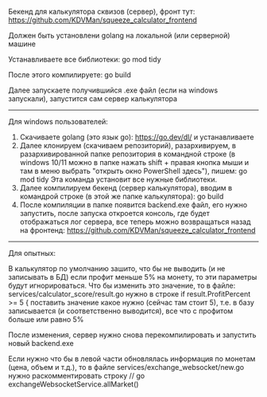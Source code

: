Бекенд для калькулятора сквизов (сервер), фронт тут: https://github.com/KDVMan/squeeze_calculator_frontend

Должен быть установлени golang на локальной (или серверной) машине

Устанавливаете все библиотеки: go mod tidy

После этого компилируете: go build

Далее запускаете получившийся .exe файл (если на windows запускали), запустится сам сервер калькулятора

-----

Для windows пользователей:

1) Скачиваете golang (это язык go): https://go.dev/dl/ и устанавливаете
2) Далее клонируем (скачиваем репозиторий), разархивируем, в разархивированной папке репозитория в командной строке (в windows 10/11 можно в папке нажать shift + правая кнопка мыши и там в меню выбрать "открыть окно PowerShell здесь"), пишем: go mod tidy
   Эта команда установит все нужные библиотеки.
3) Далее компилируем бекенд (сервер калькулятора), вводим в командрой строке (в этой же папке калькулятора): go build
4) После компиляции в папке появится backend.exe файл, его нужно запустить, после запуска откроется консоль, где будет отображаться лог сервера, все теперь можно возвращаться назад на фронтенд: https://github.com/KDVMan/squeeze_calculator_frontend

----

Для опытных:

В калькулятор по умолчанию зашито, что бы не выводить (и не записывать в БД) если профит меньше 5% на монету, то эти параметры будут игнорироваться.
Что бы изменить это значение, то в файле: services/calculator_score/result.go нужно в строке if result.ProfitPercent >= 5 { поставить значение какое нужно (сейчас там стоит 5), т.е. в базу записывается (и соответственно выводится), все что с профитом больше или равно 5%

После изменения, сервер нужно снова перекомпилировать и запустить новый backend.exe

Если нужно что бы в левой части обновлялась информация по монетам (цена, объем и т.д.), то в файле services/exchange_websocket/new.go нужно раскомментировать строку // go exchangeWebsocketService.allMarket()
